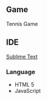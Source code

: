 ## Game
Tennis Game
## IDE 
[Sublime Text](https://www.sublimetext.com/)
### Language
* HTML 5
* JavaScript


